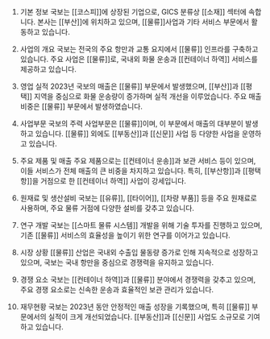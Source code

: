 1. 기본 정보
국보는 [[코스피]]에 상장된 기업으로, GICS 분류상 [[소재]] 섹터에 속합니다. 본사는 [[부산]]에 위치하고 있으며, [[물류]]사업과 기타 서비스 부문에서 활동하고 있습니다.

2. 사업의 개요
국보는 전국의 주요 항만과 교통 요지에서 [[물류]] 인프라를 구축하고 있습니다. 주요 사업은 [[물류]]로, 국내외 화물 운송과 [[컨테이너 하역]] 서비스를 제공하고 있습니다.

3. 영업 실적
2023년 국보의 매출은 [[물류]] 부문에서 발생했으며, [[부산]]과 [[평택]] 지역을 중심으로 화물 운송량이 증가하며 실적 개선을 이루었습니다. 주요 매출 비중은 [[물류]] 부문에서 발생하였습니다.

4. 사업부문
국보의 주력 사업부문은 [[물류]]이며, 이 부문에서 매출의 대부분이 발생하고 있습니다. [[물류]] 외에도 [[부동산]]과 [[신문]] 사업 등 다양한 사업을 운영하고 있습니다.

5. 주요 제품 및 매출
주요 제품으로는 [[컨테이너 운송]]과 보관 서비스 등이 있으며, 이들 서비스가 전체 매출의 큰 비중을 차지하고 있습니다. 특히, [[부산항]]과 [[평택항]]을 거점으로 한 [[컨테이너 하역]] 사업이 강세입니다.

6. 원재료 및 생산설비
국보는 [[유류]], [[타이어]], [[차량 부품]] 등을 주요 원재료로 사용하며, 주요 물류 거점에 다양한 설비를 갖추고 있습니다.

7. 연구 개발
국보는 [[스마트 물류 시스템]] 개발을 위해 기술 투자를 진행하고 있으며, 기존 [[물류]] 서비스의 효율성을 높이기 위한 연구를 이어가고 있습니다.

8. 시장 상황
[[물류]] 산업은 국내외 수출입 물동량 증가로 인해 지속적으로 성장하고 있으며, 국보는 국내 항만을 중심으로 경쟁력을 유지하고 있습니다.

9. 경쟁 요소
국보는 [[컨테이너 하역]]과 [[물류]] 분야에서 경쟁력을 갖추고 있으며, 주요 경쟁 요소로는 신속한 운송과 효율적인 보관 관리가 있습니다.

10. 재무현황
국보는 2023년 동안 안정적인 매출 성장을 기록했으며, 특히 [[물류]] 부문에서의 실적이 크게 개선되었습니다. [[부동산]]과 [[신문]] 사업도 소규모로 기여하고 있습니다.
